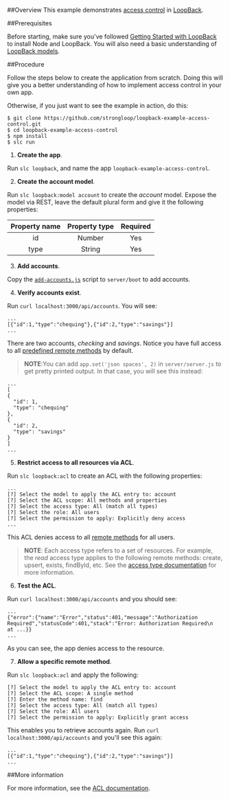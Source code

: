 ##Overview
This example demonstrates [access control](http://docs.strongloop.com/display/LB/Authentication+and+authorization) in [LoopBack](http://loopback.io).

##Prerequisites

Before starting, make sure you've followed [Getting Started with LoopBack](http://docs.strongloop.com/display/LB/Getting+started+with+LoopBack) to install Node and LoopBack. You will also need a basic understanding  of [LoopBack models](http://docs.strongloop.com/display/LB/Working+with+models).

##Procedure

Follow the steps below to create the application from scratch.  Doing this will give you a better understanding
of how to implement access control in your own app.

Otherwise, if you just want to see the example in action, do this:

```shell
$ git clone https://github.com/strongloop/loopback-example-access-control.git
$ cd loopback-example-access-control
$ npm install
$ slc run
```

1. **Create the app**.

  Run `slc loopback`, and name the app `loopback-example-access-control`.

2. **Create the account model**.

  Run `slc loopback:model account` to create the *account* model. Expose the model via REST, leave the default plural form and give it the following properties:

  |Property name|Property type|Required|
  |:-:|:-:|:-:|
  |id|Number|Yes|
  |type|String|Yes|

3. **Add accounts**.

  Copy the [`add-accounts.js`](/server/boot/add-accounts.js) script to `server/boot` to add accounts.

4. **Verify accounts exist**.

  Run `curl localhost:3000/api/accounts`. You will see:
  ```shell
...
[{"id":1,"type":"chequing"},{"id":2,"type":"savings"}]
...
```

  There are two accounts, *checking* and *savings*. Notice you have full access to all [predefined remote methods](http://docs.strongloop.com/display/LB/Exposing+models+over+a+REST+API#ExposingmodelsoveraRESTAPI-Predefinedremotemethods) by default.

  >**NOTE**:You can add `app.set('json spaces', 2)` in `server/server.js` to get pretty printed output. In that case, you will see this instead:

  ```shell
...
[
  {
    "id": 1,
    "type": "chequing"
  },
  {
    "id": 2,
    "type": "savings"
  }
]
...
```

5. **Restrict access to all resources via ACL**.

  Run `slc loopback:acl` to create an ACL with the following properties:
   ```shell
...
[?] Select the model to apply the ACL entry to: account
[?] Select the ACL scope: All methods and properties
[?] Select the access type: All (match all types)
[?] Select the role: All users
[?] Select the permission to apply: Explicitly deny access
...
```

  This ACL denies access to all [remote methods](http://docs.strongloop.com/display/LB/Exposing+models+over+a+REST+API#ExposingmodelsoveraRESTAPI-Predefinedremotemethods) for all users.

  > **NOTE**: Each access type refers to a set of resources. For example, the *read* access type applies to the following remote methods: create, upsert, exists, findById, etc. See the [access type documentation](http://docs.strongloop.com/display/LB/Controlling+data+access#Controllingdataaccess-Useraccesstypes) for more information.

6. **Test the ACL**.

  Run `curl localhost:3000/api/accounts` and you should see:
  ```shell
...
{"error":{"name":"Error","status":401,"message":"Authorization Required","statusCode":401,"stack":"Error: Authorization Required\n    at ...}}
...
```
  As you can see, the app denies access to the resource.

7. **Allow a specific remote method**.

  Run `slc loopback:acl` and apply the following:
  ```shell
[?] Select the model to apply the ACL entry to: account
[?] Select the ACL scope: A single method
[?] Enter the method name: find
[?] Select the access type: All (match all types)
[?] Select the role: All users
[?] Select the permission to apply: Explicitly grant access
```

  This enables you to retrieve accounts again. Run `curl localhost:3000/api/accounts` and you'll see this again:
  ```shell
...
[{"id":1,"type":"chequing"},{"id":2,"type":"savings"}]
...
```

##More information

For more information, see the [ACL documentation](http://docs.strongloop.com/display/LB/Authentication+and+authorization).
